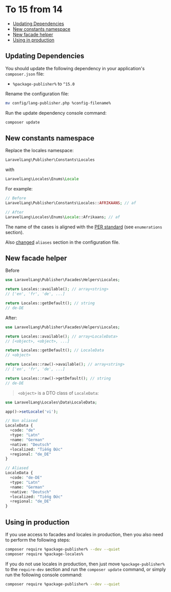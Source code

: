 # To 15 from 14

- [Updating Dependencies](#updating-dependencies)
- [New constants namespace](#new-constants-namespace)
- [New facade helper](#new-facade-helper)
- [Using in production](#using-in-production)

## Updating Dependencies

You should update the following dependency in your application's `composer.json` file:

- `%package-publisher%` to `^15.0`

Rename the configuration file:

```Bash
mv config/lang-publisher.php %config-filename%
```

Run the update dependency console command:

```Bash
composer update
```

## New constants namespace

Replace the locales namespace:

```php
LaravelLang\Publisher\Constants\Locales
```

with

```php
LaravelLang\Locales\Enums\Locale
```

For example:

```php
// Before
LaravelLang\Publisher\Constants\Locales::AFRIKAANS; // af

// After
LaravelLang\Locales\Enums\Locale::Afrikaans; // af
```

The name of the cases is aligned with the [PER standard](https://www.php-fig.org/per/coding-style)
(see `enumerations` section).

Also [changed](configuration.md#aliases) `aliases` section in the configuration file.

## New facade helper

Before

```php
use LaravelLang\Publisher\Facades\Helpers\Locales;

return Locales::available(); // array<string>
// ['en', 'fr', 'de', ...]

return Locales::getDefault(); // string
// de-DE
```

After:

```php
use LaravelLang\Publisher\Facades\Helpers\Locales;

return Locales::available(); // array<LocaleData>
// [<object>, <object>, ...]

return Locales::getDefault(); // LocaleData
// <object>

return Locales::raw()->available(); // array<string>
// ['en', 'fr', 'de', ...]

return Locales::raw()->getDefault(); // string
// de-DE
```

> `<object>` is a DTO class of `LocaleData`:

```php
use LaravelLang\Locales\Data\LocaleData;

app()->setLocale('vi');

// Non aliased
LocaleData {
  +code: "de"
  +type: "Latn"
  +name: "German"
  +native: "Deutsch"
  +localized: "Tiếng Đức"
  +regional: "de_DE"
}

// Aliased
LocaleData {
  +code: "de-DE"
  +type: "Latn"
  +name: "German"
  +native: "Deutsch"
  +localized: "Tiếng Đức"
  +regional: "de_DE"
}
```

## Using in production

If you use access to facades and locales in production, then you also need to perform the following steps:

```Bash
composer require %package-publisher% --dev --quiet
composer require %package-locales%
```

If you do not use locales in production, then just move `%package-publisher%` to the `require-dev` section and run
the `composer update` command, or simply run the following console command:

```Bash
composer require %package-publisher% --dev --quiet
```
